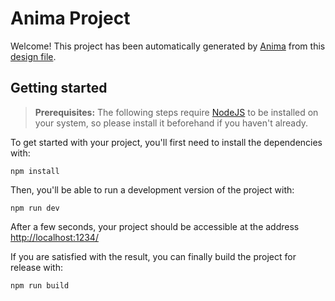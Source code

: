 # Anima Project

Welcome! This project has been automatically generated by [Anima](https://animaapp.com/) from this [design file](https://www.figma.com/file/pkbkXAxzuvxlvn1MyBNDwz/Tech%20Girls%20Prototype).

## Getting started

> **Prerequisites:**
> The following steps require [NodeJS](https://nodejs.org/en/) to be installed on your system, so please
> install it beforehand if you haven't already.

To get started with your project, you'll first need to install the dependencies with:

```
npm install
```

Then, you'll be able to run a development version of the project with:

```
npm run dev
```

After a few seconds, your project should be accessible at the address
[http://localhost:1234/](http://localhost:1234/)


If you are satisfied with the result, you can finally build the project for release with:

```
npm run build
```
